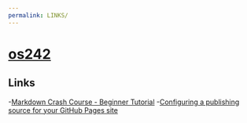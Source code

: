 ```yaml
---
permalink: LINKS/
---
```


# [os242](https://github.com/Numeralis/os242)

## Links

-[Markdown Crash Course - Beginner Tutorial](https://www.youtube.com/watch?v=34_dRW42kYI&t=23s)
-[Configuring a publishing source for your GitHub Pages site](https://docs.github.com/en/pages/getting-started-with-github-pages/configuring-a-publishing-source-for-your-github-pages-site)
